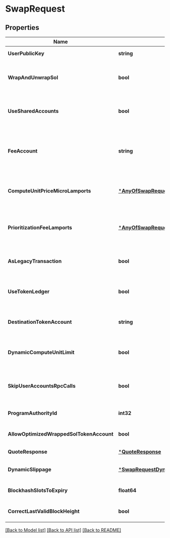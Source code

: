 # SwapRequest

## Properties
Name | Type | Description | Notes
------------ | ------------- | ------------- | -------------
**UserPublicKey** | **string** | The user public key. | [default to null]
**WrapAndUnwrapSol** | **bool** | Default is true. If true, will automatically wrap/unwrap SOL. If false, it will use wSOL token account.  Will be ignored if &#x60;destinationTokenAccount&#x60; is set because the &#x60;destinationTokenAccount&#x60; may belong to a different user that we have no authority to close. | [optional] [default to true]
**UseSharedAccounts** | **bool** | Default is true. This enables the usage of shared program accountns. That means no intermediate token accounts or open orders accounts need to be created for the users. But it also means that the likelihood of hot accounts is higher. | [optional] [default to true]
**FeeAccount** | **string** | Fee token account, same as the output token for ExactIn and as the input token for ExactOut, it is derived using the seeds &#x3D; [\&quot;referral_ata\&quot;, referral_account, mint] and the &#x60;REFER4ZgmyYx9c6He5XfaTMiGfdLwRnkV4RPp9t9iF3&#x60; referral contract (only pass in if you set a feeBps and make sure that the feeAccount has been created). | [optional] [default to null]
**ComputeUnitPriceMicroLamports** | [***AnyOfSwapRequestComputeUnitPriceMicroLamports**](AnyOfSwapRequestComputeUnitPriceMicroLamports.md) | The compute unit price to prioritize the transaction, the additional fee will be &#x60;computeUnitLimit (1400000) * computeUnitPriceMicroLamports&#x60;. If &#x60;auto&#x60; is used, Jupiter will automatically set a priority fee and it will be capped at 5,000,000 lamports / 0.005 SOL. | [optional] [default to null]
**PrioritizationFeeLamports** | [***AnyOfSwapRequestPrioritizationFeeLamports**](AnyOfSwapRequestPrioritizationFeeLamports.md) | \\* PriorityFeeWithMaxLamports is impossible to be typed. Prioritization fee lamports paid for the transaction in addition to the signatures fee. Mutually exclusive with compute_unit_price_micro_lamports. If &#x60;auto&#x60; is used, Jupiter will automatically set a priority fee and it will be capped at 5,000,000 lamports / 0.005 SOL. | [optional] [default to null]
**AsLegacyTransaction** | **bool** | Default is false. Request a legacy transaction rather than the default versioned transaction, needs to be paired with a quote using asLegacyTransaction otherwise the transaction might be too large. | [optional] [default to false]
**UseTokenLedger** | **bool** | Default is false. This is useful when the instruction before the swap has a transfer that increases the input token amount. Then, the swap will just use the difference between the token ledger token amount and post token amount. | [optional] [default to false]
**DestinationTokenAccount** | **string** | Public key of the token account that will be used to receive the token out of the swap. If not provided, the user&#x27;s ATA will be used. If provided, we assume that the token account is already initialized. | [optional] [default to null]
**DynamicComputeUnitLimit** | **bool** | When enabled, it will do a swap simulation to get the compute unit used and set it in ComputeBudget&#x27;s compute unit limit. This will increase latency slightly since there will be one extra RPC call to simulate this. Default is &#x60;false&#x60;. | [optional] [default to null]
**SkipUserAccountsRpcCalls** | **bool** | When enabled, it will not do any rpc calls check on user&#x27;s accounts. Enable it only when you already setup all the accounts needed for the trasaction, like wrapping or unwrapping sol, destination account is already created. | [optional] [default to null]
**ProgramAuthorityId** | **int32** | The program authority id [0;7], load balanced across the available set by default | [optional] [default to null]
**AllowOptimizedWrappedSolTokenAccount** | **bool** | Default is false. Enabling it would reduce use an optimized way to open WSOL that reduce compute unit. | [optional] [default to false]
**QuoteResponse** | [***QuoteResponse**](QuoteResponse.md) |  | [default to null]
**DynamicSlippage** | [***SwapRequestDynamicSlippage**](SwapRequest_dynamicSlippage.md) |  | [optional] [default to null]
**BlockhashSlotsToExpiry** | **float64** | Optional. When passed in, Swap object will be returned with your desired slots to epxiry. | [optional] [default to null]
**CorrectLastValidBlockHeight** | **bool** | Optional. Default to false. Request Swap object to be returned with the correct blockhash prior to Agave 2.0. | [optional] [default to null]

[[Back to Model list]](../README.md#documentation-for-models) [[Back to API list]](../README.md#documentation-for-api-endpoints) [[Back to README]](../README.md)

